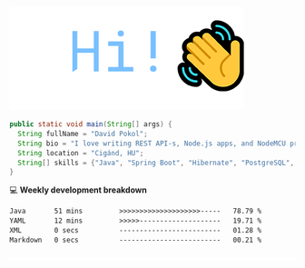 ![Hi!](assets/images/hi.png)

```java
public static void main(String[] args) {
  String fullName = "David Pokol";
  String bio = "I love writing REST API-s, Node.js apps, and NodeMCU programs";
  String location = "Cigánd, HU";
  String[] skills = {"Java", "Spring Boot", "Hibernate", "PostgreSQL", "Git"};
}
```

💻 **Weekly development breakdown**
<!--START_SECTION:waka-->

```txt
Java       51 mins         >>>>>>>>>>>>>>>>>>>>-----   78.79 %
YAML       12 mins         >>>>>--------------------   19.71 %
XML        0 secs          -------------------------   01.28 %
Markdown   0 secs          -------------------------   00.21 %
```

<!--END_SECTION:waka-->

![footer](assets/images/footer.png)

